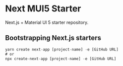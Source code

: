 # Next MUI5 Starter

Next.js + Material UI 5 starter repository.

## Bootstrapping Next.js starters

```js
yarn create next-app [project-name] -e [GitHub URL]
# or
npx create-next-app [project-name] -e [GitHub URL]
```